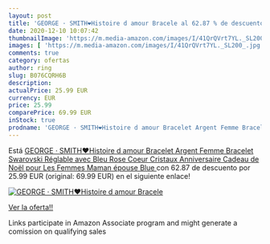 ```yaml
---
layout: post
title: 'GEORGE · SMITH❤️Histoire d amour Bracele al 62.87 % de descuento'
date: 2020-12-10 10:07:42
thumbnailImage: 'https://m.media-amazon.com/images/I/41QrQVrt7YL._SL200_.jpg'
images: [ 'https://m.media-amazon.com/images/I/41QrQVrt7YL._SL200_.jpg' ]
comments: true
category: ofertas
author: ring
slug: B076CQRH6B
description:
actualPrice: 25.99 EUR
currency: EUR
price: 25.99
comparePrice: 69.99 EUR
inStock: true
prodname: 'GEORGE · SMITH❤️Histoire d amour Bracelet Argent Femme Bracelet Swarovski Réglable avec Bleu Rose Coeur Cristaux Anniversaire Cadeau de Noël pour Les Femmes Maman épouse  Blue '
---
```


Está [GEORGE · SMITH❤️Histoire d amour Bracelet Argent Femme Bracelet Swarovski Réglable avec Bleu Rose Coeur Cristaux Anniversaire Cadeau de Noël pour Les Femmes Maman épouse  Blue ](https://www.amazon.fr/dp/B076CQRH6B/?tag=tolees0d-21) con 62.87 de descuento por 25.99 EUR (original: 69.99 EUR) en el siguiente enlace!

[![GEORGE · SMITH❤️Histoire d amour Bracele](https://m.media-amazon.com/images/I/41QrQVrt7YL._SL200_.jpg)](https://www.amazon.fr/dp/B076CQRH6B/?tag=tolees0d-21)

[Ver la oferta!!](https://www.amazon.fr/dp/B076CQRH6B/?tag=tolees0d-21)

Links participate in Amazon Associate program and might generate a comission on qualifying sales


